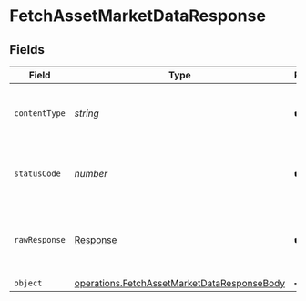 # FetchAssetMarketDataResponse


## Fields

| Field                                                                                                      | Type                                                                                                       | Required                                                                                                   | Description                                                                                                |
| ---------------------------------------------------------------------------------------------------------- | ---------------------------------------------------------------------------------------------------------- | ---------------------------------------------------------------------------------------------------------- | ---------------------------------------------------------------------------------------------------------- |
| `contentType`                                                                                              | *string*                                                                                                   | :heavy_check_mark:                                                                                         | HTTP response content type for this operation                                                              |
| `statusCode`                                                                                               | *number*                                                                                                   | :heavy_check_mark:                                                                                         | HTTP response status code for this operation                                                               |
| `rawResponse`                                                                                              | [Response](https://developer.mozilla.org/en-US/docs/Web/API/Response)                                      | :heavy_check_mark:                                                                                         | Raw HTTP response; suitable for custom response parsing                                                    |
| `object`                                                                                                   | [operations.FetchAssetMarketDataResponseBody](../../models/operations/fetchassetmarketdataresponsebody.md) | :heavy_minus_sign:                                                                                         | OK                                                                                                         |